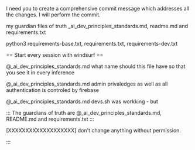 I need you to create a comprehensive commit message which addresses all the changes. I will perform the commit.

my guardian files of truth _ai_dev_principles_standards.md, readme.md and requirements.txt

python3  requirements-base.txt, requirements.txt, requirements-dev.txt


== Start every session with windsurf ==

@_ai_dev_principles_standards.md what name should this file have so that you see it in every inference

@_ai_dev_principles_standards.md admin privaledges as well as all authentication is controled by firebase

@_ai_dev_principles_standards.md devs.sh was workking - but 

:::
The guardians of truth are @_ai_dev_principles_standards.md, README.md and requirements.txt
:::

[XXXXXXXXXXXXXXXXXXX] don't change anything without permission.

:::

